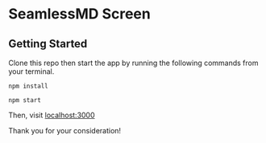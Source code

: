 # SeamlessMD Screen

## Getting Started

Clone this repo then start the app by running the following commands from your terminal.

```
npm install
```
```
npm start
```

Then, visit [localhost:3000](http://localhost:3000/)

Thank you for your consideration!
